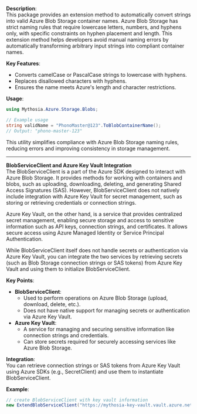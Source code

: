 ﻿**Description**:  
This package provides an extension method to automatically convert strings into valid Azure Blob Storage container names. Azure Blob Storage has strict naming rules that require lowercase letters, numbers, and hyphens only, with specific constraints on hyphen placement and length. This extension method helps developers avoid manual naming errors by automatically transforming arbitrary input strings into compliant container names.

**Key Features**:  
- Converts camelCase or PascalCase strings to lowercase with hyphens.
- Replaces disallowed characters with hyphens.
- Ensures the name meets Azure's length and character restrictions.

**Usage**:  
```csharp
using Mythosia.Azure.Storage.Blobs;

// Example usage
string validName = "PhonoMaster@123".ToBlobContainerName();
// Output: "phono-master-123"
```

This utility simplifies compliance with Azure Blob Storage naming rules, reducing errors and improving consistency in storage management.

---

**BlobServiceClient and Azure Key Vault Integration**  
The BlobServiceClient is a part of the Azure SDK designed to interact with Azure Blob Storage. It provides methods for working with containers and blobs, such as uploading, downloading, deleting, and generating Shared Access Signatures (SAS). However, BlobServiceClient does not natively include integration with Azure Key Vault for secret management, such as storing or retrieving credentials or connection strings.

Azure Key Vault, on the other hand, is a service that provides centralized secret management, enabling secure storage and access to sensitive information such as API keys, connection strings, and certificates. It allows secure access using Azure Managed Identity or Service Principal Authentication.

While BlobServiceClient itself does not handle secrets or authentication via Azure Key Vault, you can integrate the two services by retrieving secrets (such as Blob Storage connection strings or SAS tokens) from Azure Key Vault and using them to initialize BlobServiceClient.

**Key Points**:  
- **BlobServiceClient**:
  - Used to perform operations on Azure Blob Storage (upload, download, delete, etc.).
  - Does not have native support for managing secrets or authentication via Azure Key Vault.
- **Azure Key Vault**:
  - A service for managing and securing sensitive information like connection strings and credentials.
  - Can store secrets required for securely accessing services like Azure Blob Storage.

**Integration**:  
You can retrieve connection strings or SAS tokens from Azure Key Vault using Azure SDKs (e.g., SecretClient) and use them to instantiate BlobServiceClient.

**Example**:  
```csharp
// create BlobServiceClient with key vault information
new ExtendBlobServiceClient("https://mythosia-key-vault.vault.azure.net/", "blob");
```
